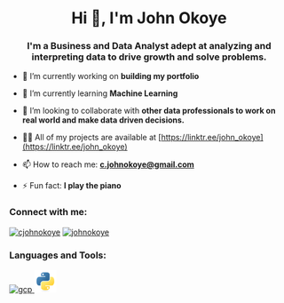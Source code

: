 <h1 align="center">Hi 👋, I'm John Okoye</h1>
<h3 align="center">I'm a Business and Data Analyst adept at analyzing and interpreting data to drive growth and solve problems.</h3>

- 🔭 I’m currently working on **building my portfolio**

- 🌱 I’m currently learning **Machine Learning**

- 👯 I’m looking to collaborate with **other data professionals to work on real world and make data driven decisions.**

- 👨‍💻 All of my projects are available at [https://linktr.ee/john_okoye](https://linktr.ee/john_okoye)

- 📫 How to reach me: **c.johnokoye@gmail.com**

- ⚡ Fun fact: **I play the piano**

<h3 align="left">Connect with me:</h3>
<p align="left">
<a href="https://linkedin.com/in/cjohnokoye" target="blank"><img align="center" src="https://raw.githubusercontent.com/rahuldkjain/github-profile-readme-generator/master/src/images/icons/Social/linked-in-alt.svg" alt="cjohnokoye" height="30" width="40" /></a>
<a href="https://kaggle.com/johnokoye" target="blank"><img align="center" src="https://raw.githubusercontent.com/rahuldkjain/github-profile-readme-generator/master/src/images/icons/Social/kaggle.svg" alt="johnokoye" height="30" width="40" /></a>
</p>

<h3 align="left">Languages and Tools:</h3>
<p align="left"> <a href="https://cloud.google.com" target="_blank" rel="noreferrer"> <img src="https://www.vectorlogo.zone/logos/google_cloud/google_cloud-icon.svg" alt="gcp" width="40" height="40"/> </a> <a href="https://www.python.org" target="_blank" rel="noreferrer"> <img src="https://raw.githubusercontent.com/devicons/devicon/master/icons/python/python-original.svg" alt="python" width="40" height="40"/> </a> </p>
